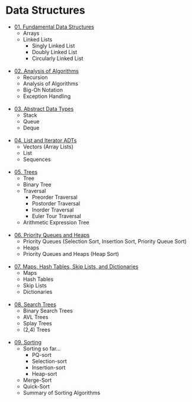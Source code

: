 # Data Structures

- [01. Fundamental Data Structures](./01.%20Fundamental%20Data%20Structures)
  - Arrays
  - Linked Lists
    - Singly Linked List
    - Doubly Linked List
    - Circularly Linked List<br><br>
- [02. Analysis of Algorithms](./02.%20Analysis%20of%20Algorithms)
  - Recursion
  - Analysis of Algorithms
  - Big-Oh Notation
  - Exception Handling<br><br>
- [03. Abstract Data Types](./03.%20Abstract%20Data%20Types)
  - Stack
  - Queue
  - Deque<br><br>
- [04. List and Iterator ADTs](./04.%20List%20and%20Iterator%20ADTs)
  - Vectors (Array Lists)
  - List
  - Sequences<br><br>
- [05. Trees](./05.%20Trees)
  - Tree
  - Binary Tree
  - Traversal
    - Preorder Traversal
    - Postorder Traversal
    - Inorder Traversal
    - Euler Tour Traversal
  - Arithmetic Expression Tree<br><br>
- [06. Priority Queues and Heaps](./06.%20Priority%20Queues%20and%20Heaps)
  - Priority Queues (Selection Sort, Insertion Sort, Priority Queue Sort)
  - Heaps
  - Priority Queues and Heaps (Heap Sort)<br><br>
- [07. Maps, Hash Tables, Skip Lists, and Dictionaries](./07.%20Maps,%20Hash%20Tables,%20Skip%20Lists,%20and%20Dictionaries)
  - Maps
  - Hash Tables
  - Skip Lists
  - Dictionaries<br><br>
- [08. Search Trees](./08.%20Search%20Trees)
  - Binary Search Trees
  - AVL Trees
  - Splay Trees
  - (2,4) Trees<br><br>
- [09. Sorting](./09.%20Sorting)
  - Sorting so far...
    - PQ-sort
    - Selection-sort
    - Insertion-sort
    - Heap-sort
  - Merge-Sort
  - Quick-Sort
  - Summary of Sorting Algorithms

